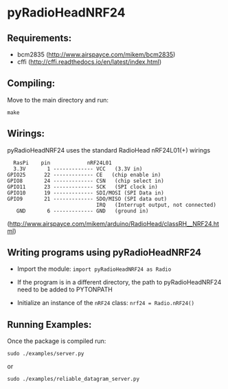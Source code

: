 pyRadioHeadNRF24
===============

Requirements:
---------
- bcm2835 (http://www.airspayce.com/mikem/bcm2835) 
- cffi (http://cffi.readthedocs.io/en/latest/index.html)


Compiling:
----------
Move to the main directory and run:

	make

Wirings:
----------
pyRadioHeadNRF24 uses the standard RadioHead nRF24L01(+) wirings

      RasPi    pin            nRF24L01
      3.3V       1 ------------- VCC   (3.3V in)
    GPIO25      22 ------------- CE   (chip enable in)
    GPIO8       24 ------------- CSN   (chip select in)
    GPIO11      23 ------------- SCK   (SPI clock in)
    GPIO10      19 ------------- SDI/MOSI (SPI Data in)
    GPIO9       21 ------------- SDO/MISO (SPI data out)
                                 IRQ   (Interrupt output, not connected)
       GND       6 ------------- GND   (ground in)

(http://www.airspayce.com/mikem/arduino/RadioHead/classRH__NRF24.html)

Writing programs using pyRadioHeadNRF24
---------------------------------------
- Import the module: ```import pyRadioHeadNRF24 as Radio```
* If the program is in a different directory, the path to pyRadioHeadNRF24 need to be added to PYTONPATH
- Initialize an instance of the ```nRF24``` class: ```nrf24 = Radio.nRF24()```

Running Examples:
-----------------
Once the package is compiled run:

	sudo ./examples/server.py

or

	sudo ./examples/reliable_datagram_server.py

